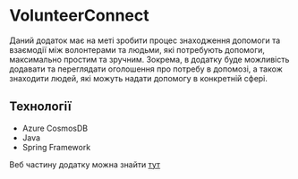 # VolunteerConnect
Даний додаток має на меті зробити процес знаходження допомоги та взаємодії між волонтерами та людьми, які потребують допомоги, максимально простим та зручним. Зокрема, в додатку буде можливість додавати та переглядати оголошення про потребу в допомозі, а також знаходити людей, які можуть надати допомогу в конкретній сфері.

## Технології
- Azure CosmosDB
- Java
- Spring Framework

Веб частину додатку можна знайти [тут](https://github.com/marynakozelska/course-work-web)
